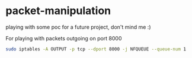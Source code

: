 # packet-manipulation
playing with some poc for a future project, don't mind me :)

For playing with packets outgoing on port 8000
```bash
sudo iptables -A OUTPUT -p tcp --dport 8000 -j NFQUEUE --queue-num 1
```
